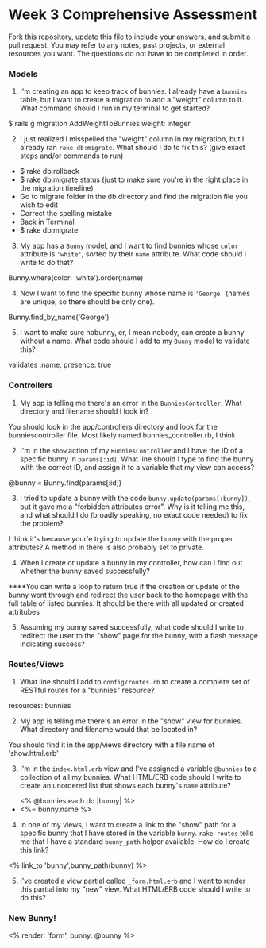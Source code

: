 # Week 3 Comprehensive Assessment

Fork this repository, update this file to include your answers, and submit a pull request. You may refer to any notes, past projects, or external resources you want. The questions do not have to be completed in order.

### Models

1. I'm creating an app to keep track of bunnies. I already have a `bunnies` table, but I want to create a migration to add a "weight" column to it. What command should I run in my terminal to get started?

$ rails g migration AddWeightToBunnies weight: integer


2. I just realized I misspelled the "weight" column in my migration, but I already ran `rake db:migrate`. What should I do to fix this? (give exact steps and/or commands to run)

- $ rake db:rollback
- $ rake db:migrate:status (just to make sure you're in the right place in the migration timeline)
- Go to migrate folder in the db directory and find the migration file you wish to edit
- Correct the spelling mistake
- Back in Terminal
- $ rake db:migrate


3. My app has a `Bunny` model, and I want to find bunnies whose `color` attribute is `'white'`, sorted by their `name` attribute. What code should I write to do that?

Bunny.where(color: 'white').order(:name)


4. Now I want to find the specific bunny whose name is `'George'` (names are unique, so there should be only one).

Bunny.find_by_name('George')


5. I want to make sure nobunny, er, I mean nobody, can create a bunny without a name. What code should I add to my `Bunny` model to validate this?

validates :name, presence: true


### Controllers

1. My app is telling me there's an error in the `BunniesController`. What directory and filename should I look in?

You should look in the app/controllers directory and look for the bunniescontroller file. Most likely named bunnies_controller.rb, I think


2. I'm in the `show` action of my `BunniesController` and I have the ID of a specific bunny in `params[:id]`. What line should I type to find the bunny with the correct ID, and assign it to a variable that my view can access?

@bunny = Bunny.find(params[:id])


3. I tried to update a bunny with the code `bunny.update(params[:bunny])`, but it gave me a "forbidden attributes error". Why is it telling me this, and what should I do (broadly speaking, no exact code needed) to fix the problem?

I think it's because your'e trying to update the bunny with the proper attributes? A method in there is also probably set to private.


4. When I create or update a bunny in my controller, how can I find out whether the bunny saved successfully?

****You can write a loop to return true if the creation or update of the bunny went through and redirect the user back to the homepage with the full table of listed bunnies. It should be there with all updated or created attritubes


5. Assuming my bunny saved successfully, what code should I write to redirect the user to the "show" page for the bunny, with a flash message indicating success?




### Routes/Views

1. What line should I add to `config/routes.rb` to create a complete set of RESTful routes for a "bunnies" resource?

resources: bunnies


2. My app is telling me there's an error in the "show" view for bunnies. What directory and filename would that be located in?

You should find it in the app/views directory with a file name of 'show.html.erb'


3. I'm in the `index.html.erb` view and I've assigned a variable `@bunnies` to a collection of all my bunnies. What HTML/ERB code should I write to create an unordered list that shows each bunny's `name` attribute?

<ul> <% @bunnies.each do |bunny| %>
  <li><%= bunny.name %></li> </ul>


4. In one of my views, I want to create a link to the "show" path for a specific bunny that I have stored in the variable `bunny`. `rake routes` tells me that I have a standard `bunny_path` helper available. How do I create this link?

<% link_to 'bunny',bunny_path(bunny) %>


5. I've created a view partial called `_form.html.erb` and I want to render this partial into my "new" view. What HTML/ERB code should I write to do this?

<h3> New Bunny! </h3>
<% render: 'form', bunny: @bunny %>
